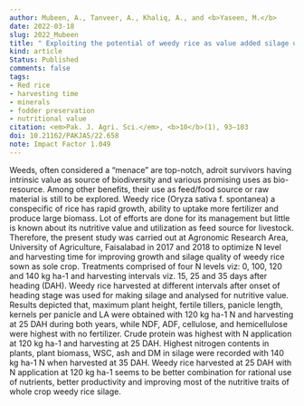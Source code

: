 ```yaml
---
author: Mubeen, A., Tanveer, A., Khaliq, A., and <b>Yaseen, M.</b>
date: 2022-03-18
slug: 2022_Mubeen
title: " Exploiting the potential of weedy rice as value added silage under different nitrogen levels and cutting intervals"
kind: article
Status: Published
comments: false
tags:
- Red rice
- harvesting time
- minerals
- fodder preservation
- nutritional value
citation: <em>Pak. J. Agri. Sci.</em>, <b>10</b>(1), 93–103
doi: 10.21162/PAKJAS/22.658
note: Impact Factor 1.049
---
```


Weeds, often considered a “menace” are top-notch, adroit survivors having intrinsic value as source of biodiversity and various promising uses as bio-resource. Among other benefits, their use as feed/food source or raw material is still to be explored. Weedy rice (Oryza sativa f. spontanea) a conspecific of rice has rapid growth, ability to uptake more fertilizer and produce large biomass. Lot of efforts are done for its management but little is known about its nutritive value and utilization as feed source for livestock. Therefore, the present study was carried out at Agronomic Research Area, University of Agriculture, Faisalabad in 2017 and 2018 to optimize N level and harvesting time for improving growth and silage quality of weedy rice sown as sole crop. Treatments comprised of four N levels viz: 0, 100, 120 and 140 kg ha-1 and harvesting intervals viz. 15, 25 and 35 days after heading (DAH). Weedy rice harvested at different intervals after onset of heading stage was used for making silage and analysed for nutritive value. Results depicted that, maximum plant height, fertile tillers, panicle length, kernels per panicle and LA were obtained with 120 kg ha-1 N and harvesting at 25 DAH during both years, while NDF, ADF, cellulose, and hemicellulose were highest with no fertilizer. Crude protein was highest with N application at 120 kg ha-1 and harvesting at 25 DAH. Highest nitrogen contents in plants, plant biomass, WSC, ash and DM in silage were recorded with 140 kg ha-1 N when harvested at 35 DAH. Weedy rice harvested at 25 DAH with N application at 120 kg ha-1 seems to be better combination for rational use of nutrients, better productivity and improving most of the nutritive traits of whole crop weedy rice silage.

